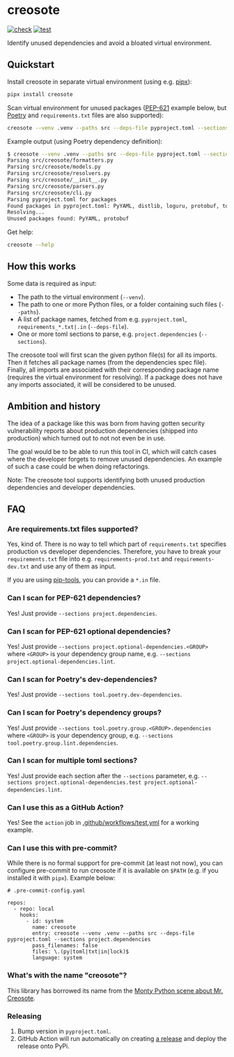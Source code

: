 # creosote

[![check](https://github.com/fredrikaverpil/creosote/actions/workflows/check.yml/badge.svg)](https://github.com/fredrikaverpil/creosote/actions/workflows/check.yml)
[![test](https://github.com/fredrikaverpil/creosote/actions/workflows/test.yml/badge.svg)](https://github.com/fredrikaverpil/creosote/actions/workflows/test.yml)

Identify unused dependencies and avoid a bloated virtual environment.

## Quickstart

Install creosote in separate virtual environment (using e.g. [pipx](https://github.com/pypa/pipx)):

```bash
pipx install creosote
```

Scan virtual environment for unused packages ([PEP-621](https://peps.python.org/pep-0621/) example below, but [Poetry](https://python-poetry.org/) and `requirements.txt` files are also supported):

```bash
creosote --venv .venv --paths src --deps-file pyproject.toml --sections project.dependencies
```

Example output (using Poetry dependency definition):

```bash
$ creosote --venv .venv --paths src --deps-file pyproject.toml --sections tool.poetry.dependencies
Parsing src/creosote/formatters.py
Parsing src/creosote/models.py
Parsing src/creosote/resolvers.py
Parsing src/creosote/__init__.py
Parsing src/creosote/parsers.py
Parsing src/creosote/cli.py
Parsing pyproject.toml for packages
Found packages in pyproject.toml: PyYAML, distlib, loguru, protobuf, toml
Resolving...
Unused packages found: PyYAML, protobuf
```

Get help:

```bash
creosote --help
```

## How this works

Some data is required as input:

- The path to the virtual environment (`--venv`).
- The path to one or more Python files, or a folder containing such files (`--paths`).
- A list of package names, fetched from e.g. `pyproject.toml`, `requirements_*.txt|.in` (`--deps-file`).
- One or more toml sections to parse, e.g. `project.dependencies` (`--sections`).

The creosote tool will first scan the given python file(s) for all its imports. Then it fetches all package names (from the dependencies spec file). Finally, all imports are associated with their corresponding package name (requires the virtual environment for resolving). If a package does not have any imports associated, it will be considered to be unused.

## Ambition and history

The idea of a package like this was born from having gotten security vulnerability
reports about production dependencies (shipped into production) which turned out to not not
even be in use.

The goal would be to be able to run this tool in CI, which will catch cases where the developer
forgets to remove unused dependencies. An example of such a case could be when doing refactorings.

Note: The creosote tool supports identifying both unused production dependencies and developer dependencies.

## FAQ

### Are requirements.txt files supported?

Yes, kind of. There is no way to tell which part of `requirements.txt` specifies production vs developer dependencies. Therefore, you have to break your `requirements.txt` file into e.g. `requirements-prod.txt` and `requirements-dev.txt` and use any of them as input.

If you are using [pip-tools](https://github.com/jazzband/pip-tools), you can provide a `*.in` file.

### Can I scan for PEP-621 dependencies?

Yes! Just provide `--sections project.dependencies`.

### Can I scan for PEP-621 optional dependencies?

Yes! Just provide `--sections project.optional-dependencies.<GROUP>` where `<GROUP>` is your dependency group name, e.g. `--sections project.optional-dependencies.lint`.

### Can I scan for Poetry's dev-dependencies?

Yes! Just provide `--sections tool.poetry.dev-dependencies`.

### Can I scan for Poetry's dependency groups?

Yes! Just provide `--sections tool.poetry.group.<GROUP>.dependencies` where `<GROUP>` is your dependency group, e.g. `--sections tool.poetry.group.lint.dependencies`.

### Can I scan for multiple toml sections?

Yes! Just provide each section after the `--sections` parameter, e.g. `--sections project.optional-dependencies.test project.optional-dependencies.lint`.

### Can I use this as a GitHub Action?

Yes! See the `action` job in [.github/workflows/test.yml](.github/workflows/test.yml) for a working example.

### Can I use this with pre-commit?

While there is no formal support for pre-commit (at least not now), you can configure pre-commit to run creosote if it is available on `$PATH` (e.g. if you installed it
with `pipx`). Example below:

```
# .pre-commit-config.yaml

repos:
  - repo: local
    hooks:
      - id: system
        name: creosote
        entry: creosote --venv .venv --paths src --deps-file pyproject.toml --sections project.dependencies
        pass_filenames: false
        files: \.(py|toml|txt|in|lock)$
        language: system
```

### What's with the name "creosote"?

This library has borrowed its name from the [Monty Python scene about Mr. Creosote](https://www.youtube.com/watch?v=aczPDGC3f8U).


### Releasing

1. Bump version in `pyproject.toml`.
2. GitHub Action will run automatically on creating [a release](https://github.com/fredrikaverpil/creosote/releases) and deploy the release onto PyPi.
